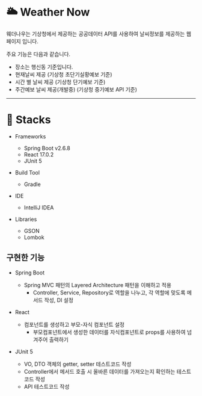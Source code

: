 # 🌥 Weather Now

웨더나우는 기상청에서 제공하는 공공데이터 API를 사용하여 날씨정보를 제공하는 웹페이지 입니다.

주요 기능은 다음과 같습니다.

- 장소는 행신동 기준입니다.
- 현재날씨 제공 (기상청 초단기실황예보 기준)
- 시간 별 날씨 제공 (기상청 단기예보 기준)
- 주간예보 날씨 제공(개발중) (기상청 중기예보 API 기준)

<hr />

# 🔨 Stacks

- Frameworks
  - Spring Boot v2.6.8
  - React 17.0.2
  - JUnit 5

- Build Tool
  - Gradle

- IDE
  - IntelliJ IDEA

- Libraries
  - GSON
  - Lombok


## 구현한 기능

- Spring Boot
  - Spring MVC 패턴의 Layered Architecture 패턴을 이해하고 적용
    - Controller, Service, Repository로 역할을 나누고, 각 역할에 맞도록 메서드 작성, DI 설정

- React 
  - 컴포넌트를 생성하고 부모-자식 컴포넌트 설정
    - 부모컴포넌트에서 생성한 데이터를 자식컴포넌트로 props를 사용하여 넘겨주어 출력하기

- JUnit 5
  - VO, DTO 객체의 getter, setter 테스트코드 작성
  - Controller에서 메서드 호출 시 올바른 데이터를 가져오는지 확인하는 테스트코드 작성
  - API 테스트코드 작성
